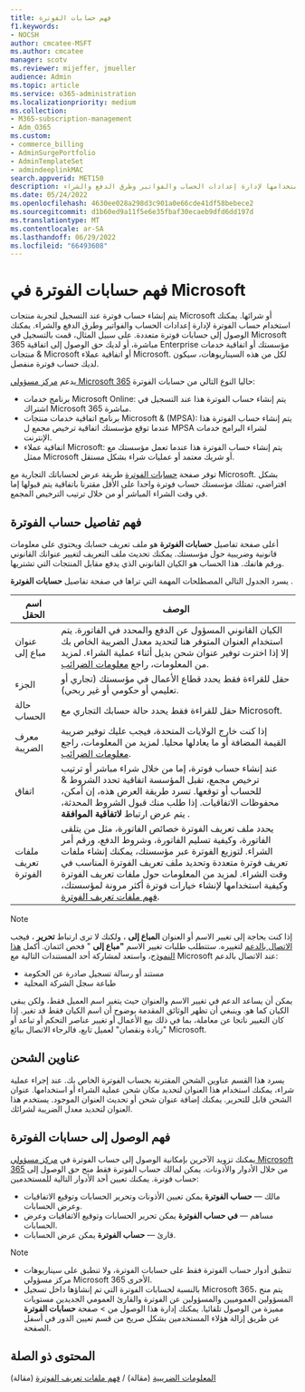 ```yaml
---
title: فهم حسابات الفوترة
f1.keywords:
- NOCSH
author: cmcatee-MSFT
ms.author: cmcatee
manager: scotv
ms.reviewer: mijeffer, jmueller
audience: Admin
ms.topic: article
ms.service: o365-administration
ms.localizationpriority: medium
ms.collection:
- M365-subscription-management
- Adm_O365
ms.custom:
- commerce_billing
- AdminSurgePortfolio
- AdminTemplateSet
- admindeeplinkMAC
search.appverid: MET150
description: تعرف على حسابات الفوترة وكيفية استخدامها لإدارة إعدادات الحساب والفواتير وطرق الدفع والشراء.
ms.date: 05/24/2022
ms.openlocfilehash: 4630ee028a298d3c901a0e66cde41df58bebece2
ms.sourcegitcommit: d1b60ed9a11f5e6e35fbaf30ecaeb9dfd6dd197d
ms.translationtype: MT
ms.contentlocale: ar-SA
ms.lasthandoff: 06/29/2022
ms.locfileid: "66493608"
---
```

# <a name="understand-your-microsoft-billing-accounts"></a>فهم حسابات الفوترة في Microsoft

يتم إنشاء حساب فوترة عند التسجيل لتجربة منتجات Microsoft أو شرائها. يمكنك استخدام حساب الفوترة لإدارة إعدادات الحساب والفواتير وطرق الدفع والشراء. يمكنك الوصول إلى حسابات فوترة متعددة. على سبيل المثال، قمت بالتسجيل في Microsoft 365 مباشرة، أو لديك حق الوصول إلى اتفاقية Enterprise مؤسستك أو اتفاقية خدمات & منتجات Microsoft أو اتفاقية عملاء Microsoft. لكل من هذه السيناريوهات، سيكون لديك حساب فوترة منفصل.

يدعم <a href="https://go.microsoft.com/fwlink/p/?linkid=2024339" target="_blank">مركز مسؤولي Microsoft 365</a> حاليا النوع التالي من حسابات الفوترة:

- برنامج خدمات Microsoft Online: يتم إنشاء حساب الفوترة هذا عند التسجيل في اشتراك Microsoft 365 مباشرة.
- برنامج اتفاقية خدمات منتجات Microsoft & (MPSA): يتم إنشاء حساب الفوترة هذا عندما توقع مؤسستك اتفاقية ترخيص مجمع ل MPSA لشراء البرامج خدمات الإنترنت.
- اتفاقية عملاء Microsoft: يتم إنشاء حساب الفوترة هذا عندما تعمل مؤسستك مع ممثل Microsoft أو شريك معتمد أو عمليات شراء بشكل مستقل.

توفر صفحة <a href="https://go.microsoft.com/fwlink/p/?linkid=2084771" target="_blank">حسابات الفوترة</a> طريقة عرض لحساباتك التجارية مع Microsoft. بشكل افتراضي، تمتلك مؤسستك حساب فوترة واحدا على الأقل مقترنا باتفاقية يتم قبولها إما في وقت الشراء المباشر أو من خلال ترتيب الترخيص المجمع.

## <a name="understand-billing-account-details"></a>فهم تفاصيل حساب الفوترة

أعلى صفحة تفاصيل **حسابات الفوترة** هو ملف تعريف حسابك ويحتوي على معلومات قانونية وضريبية حول مؤسستك. يمكنك تحديث ملف التعريف لتغيير عنوانك القانوني ورقم هاتفك. هذا الحساب هو الكيان القانوني الذي يدفع مقابل المنتجات التي تشتريها.

يسرد الجدول التالي المصطلحات المهمة التي تراها في صفحة تفاصيل **حسابات الفوترة** .

| اسم الحقل | الوصف |
|------------------|------------------------------------------------------------------------------------------------------------------------------------------------------------------------------------------------------------------------------------------------------------------------------|
| عنوان مباع إلى | الكيان القانوني المسؤول عن الدفع والمحدد في الفاتورة. يتم استخدام العنوان المتوفر هنا لتحديد معدل الضريبة الخاص بك إلا إذا اخترت توفير عنوان شحن بديل أثناء عملية الشراء. لمزيد من المعلومات، راجع [معلومات الضرائب](billing-and-payments/tax-information.md). |
| الجزء | حقل للقراءة فقط يحدد قطاع الأعمال في مؤسستك (تجاري أو تعليمي أو حكومي أو غير ربحي). |
| حالة الحساب | حقل للقراءة فقط يحدد حالة حسابك التجاري مع Microsoft. |
| معرف الضريبة | إذا كنت خارج الولايات المتحدة، فيجب عليك توفير ضريبة القيمة المضافة أو ما يعادلها محليا. لمزيد من المعلومات، راجع [معلومات الضرائب](billing-and-payments/tax-information.md). |
| اتفاق | عند إنشاء حساب فوترة، إما من خلال شراء مباشر أو ترتيب ترخيص مجمع، تقبل المؤسسة اتفاقية تحدد الشروط & للحساب أو توقعها. تسرد طريقة العرض هذه، إن أمكن، محفوظات الاتفاقيات. إذا طلب منك قبول الشروط المحدثة، يتم عرض ارتباط **لاتفاقية الموافقة** . |
| ملفات تعريف الفوترة | يحدد ملف تعريف الفوترة خصائص الفاتورة، مثل من يتلقى الفاتورة، وكيفية تسليم الفاتورة، وشروط الدفع، ورقم أمر الشراء. لتوزيع الفوترة عبر مؤسستك، يمكنك إنشاء ملفات تعريف فوترة متعددة وتحديد ملف تعريف الفوترة المناسب في وقت الشراء. لمزيد من المعلومات حول ملفات تعريف الفوترة وكيفية استخدامها لإنشاء خيارات فوترة أكثر مرونة لمؤسستك، [فهم ملفات تعريف الفوترة](billing-and-payments/manage-billing-profiles.md). |

> [!NOTE]
> إذا كنت بحاجة إلى تغيير الاسم أو العنوان **المباع إلى** ، ولكنك لا ترى ارتباط **تحرير** ، فيجب [الاتصال بالدعم](../admin/get-help-support.md) لتغييره. ستتطلب طلبات تغيير الاسم **"مباع إلى** " فحص ائتمان. أكمل [هذا النموذج](https://www.microsoft.com/download/details.aspx?id=102732)، واستعد لمشاركة أحد المستندات التالية مع Microsoft عند الاتصال بالدعم:
>
> - مستند أو رسالة تسجيل صادرة عن الحكومة
> - طباعة سجل الشركة المحلية
>
> يمكن أن يساعد الدعم في تغيير الاسم والعنوان حيث يتغير اسم العميل فقط، ولكن يبقى الكيان كما هو. وينبغي أن تظهر الوثائق المقدمة بوضوح أن اسم الكيان فقط قد تغير. إذا كان التغيير ناتجا عن معاملة، بما في ذلك بيع الأعمال أو تغيير عناصر التحكم أو تباعد أو "زيادة ونقصان" لعميل تابع، فالرجاء الاتصال ببائع Microsoft.

## <a name="shipping-addresses"></a>عناوين الشحن

يسرد هذا القسم عناوين الشحن المقترنة بحساب الفوترة الخاص بك. عند إجراء عملية شراء، يمكنك استخدام هذا العنوان لتحديد مكان شحن عملية الشراء أو استخدامها. عنوان الشحن قابل للتحرير. يمكنك إضافة عنوان شحن أو تحديث العنوان الموجود. يستخدم هذا العنوان لتحديد معدل الضريبة لشرائك.

## <a name="understand-access-to-billing-accounts"></a>فهم الوصول إلى حسابات الفوترة

يمكنك تزويد الآخرين بإمكانية الوصول إلى حساب الفوترة في <a href="https://go.microsoft.com/fwlink/p/?linkid=2024339" target="_blank">مركز مسؤولي Microsoft 365</a> من خلال الأدوار والأذونات. يمكن لمالك حساب الفوترة فقط منح حق الوصول إلى حساب فوترة. يمكنك تعيين أحد الأدوار التالية للمستخدمين:

- مالك &mdash; **حساب الفوترة** يمكن تعيين الأذونات وتحرير الحسابات وتوقيع الاتفاقيات وعرض الحسابات.
- مساهم &mdash; **في حساب الفوترة** يمكن تحرير الحسابات وتوقيع الاتفاقيات وعرض الحسابات.
- قارئ &mdash; **حساب الفوترة** يمكن عرض الحسابات.

> [!Note]
> - تنطبق أدوار حساب الفوترة فقط على حسابات الفوترة، ولا تنطبق على سيناريوهات مركز مسؤولي Microsoft 365 الأخرى.
> - بالنسبة لحسابات الفوترة التي تم إنشاؤها داخل تسجيل Microsoft 365، يتم منح المسؤولين العموميين والمسؤولين عن الفوترة والقارئ العمومي الجديدين مستويات مميزة من الوصول تلقائيا. يمكنك إدارة هذا الوصول من  >  صفحة **حسابات الفوترة** عن طريق إزالة هؤلاء المستخدمين بشكل صريح من قسم تعيين الدور في أسفل الصفحة.

## <a name="related-content"></a>المحتوى ذو الصلة

[المعلومات الضريبية](billing-and-payments/tax-information.md) (مقالة) /
[فهم ملفات تعريف الفوترة](billing-and-payments/manage-billing-profiles.md) (مقالة)
